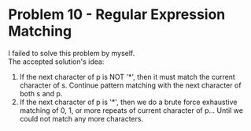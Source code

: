 # Problem 10 - Regular Expression Matching
I failed to solve this problem by myself.<br/>
The accepted solution's idea:<br/>
1. If the next character of p is NOT '*', then it must match the current character of s. Continue pattern matching with the next character of both s and p.
1. If the next character of p is '*', then we do a brute force exhaustive matching of 0, 1, or more repeats of current character of p... Until we could not match any more characters.
